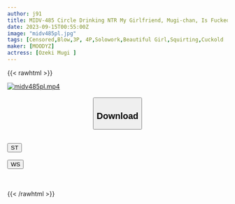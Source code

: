 ```yaml
---
author: j91
title: MIDV-485 Circle Drinking NTR My Girlfriend, Mugi-chan, Is Fucked By Her Ex-Boyfriend And Sexual Desire Cock Fellows And Squirts While Squirting. Koseki Mugi
date: 2023-09-15T00:55:00Z
image: "midv485pl.jpg"
tags: [Censored,Blow,3P, 4P,Solowork,Beautiful Girl,Squirting,Cuckold	 ]
maker: [MOODYZ]
actress: [Ozeki Mugi ]
---
```



{{< rawhtml >}}

<div class="video" data-videoid="QX8qyqr4Djugrz">
    <a href="javascript:;">
        <img src="https://my.j91.asia/posts/midv485pl/midv485pl.jpg" width="WIDTH" height="HEIGHT" alt="midv485pl.mp4" loading="lazy">
    </a>
</div>

<script type="text/javascript" src="https://j91.asia/asset/on-demand-st.js"></script>

<br>
  <link rel="stylesheet" href="https://j91.asia/asset/bs5.css">
  
  <center>
  <button class="btn btn-primary" type="button" data-bs-toggle="collapse" data-bs-target=".multi-collapse" aria-expanded="false" aria-controls="multiCollapseExample1 multiCollapseExample2"><h2>Download</h2></button></center>
</p>
<div class="row">
  <div class="col">
    <div class="collapse multi-collapse" id="multiCollapseExample1">
      <div class="card card-body">
	      	      <br>
<div class="buttons">  
<a href="https://streamtape.to/v/QX8qyqr4Djugrz"><button class="btn-hover color-3"><i class="fa fa-download"></i> ST</button></a></div>
    </div>
  </div>
</div>
  <div class="col">
    <div class="collapse multi-collapse" id="multiCollapseExample2">
      <div class="card card-body">
	      <br>
<div class="buttons">
    <a href="https://wolfstream.tv/cstj3nbwlw9x"><button class="btn-hover color-9"><i class="fa fa-download"></i> WS</button></a></div>
<br><br>
      </div>
    </div>
  </div>
</div>

{{< /rawhtml >}}
